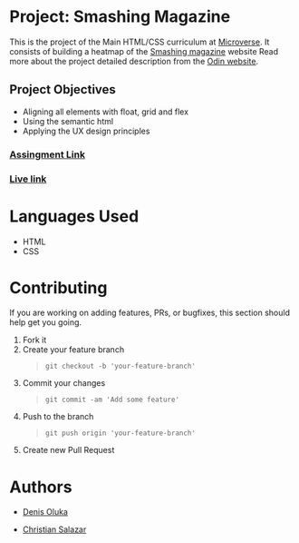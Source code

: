 # Project: Smashing Magazine

This is the project of the Main HTML/CSS curriculum at [Microverse](https://www.microverse.org/). It consists of building a heatmap of the [Smashing magazine](https://www.smashingmagazine.com/) website
Read more about the project detailed description from the [Odin website](https://www.theodinproject.com/courses/html5-and-css3/lessons/design-teardown).

## Project Objectives

- Aligning all elements with float, grid and flex
- Using the semantic html
- Applying the UX design principles

### [Assingment Link](https://www.theodinproject.com/courses/html5-and-css3/lessons/design-teardown)

### [Live link](https://rawcdn.githack.com/OlukaDenis/Smashing-Magazine/3c1c8ba5349f7540a82ed171e30d8cf256c9fe3a/index.html)

# Languages Used

- HTML
- CSS

# Contributing

If you are working on adding features, PRs, or bugfixes, this section should help get you going.

1. Fork it
2. Create your feature branch
   > `git checkout -b 'your-feature-branch'`
3. Commit your changes
   > `git commit -am 'Add some feature'`
4. Push to the branch
   > `git push origin 'your-feature-branch'`
5. Create new Pull Request

# Authors

- [Denis Oluka](https://github.com/OlukaDenis)

- [Christian Salazar](https://github.com/Grifo89)
